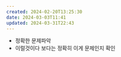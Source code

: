 ```yaml
---
created: 2024-02-20T13:25:30
date: 2024-03-03T11:41
updated: 2024-03-31T22:43
---
```

- 정확한 문제파악
- 이럴것이다 보다는 정확히 이게 문제인지 확인